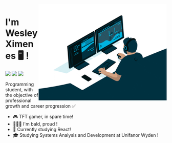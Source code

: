 <img src = "banner.gif" width = "400px" align = "right">

#  I'm Wesley Ximenes 🖥 !
 <div>
  <a href="https://twitter.com/X_WesK" target="_blank"><img src="https://img.shields.io/badge/Twitter-1DA1F2?style=for-the-badge&logo=twitter&logoColor=white" target="_blank"></a>
  <a href="https://www.linkedin.com/in/wesley-ximenes-96a4b1174/" target="_blank"><img src="https://img.shields.io/badge/LinkedIn-0077B5?style=for-the-badge&logo=linkedin&logoColor=white" target="_blank"></a>
   <a href="https://contate.me/wesleyxmns" target="_blank"><img src="https://img.shields.io/badge/WhatsApp-25D366?style=for-the-badge&logo=whatsapp&logoColor=white" target="_blank"></a>
 <div/>

Programming student, with the objective of professional growth and career progression ✅

- 🎮 TFT gamer, in spare time!
- 👨🏽‍🦲 I'm bald, proud !
- 🔖 Currently studying React!
- 🎓 Studying Systems Analysis and Development at Unifanor Wyden !

